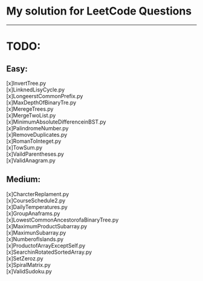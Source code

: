 # My solution for LeetCode  Questions 
___
# TODO:

## Easy:

[x]InvertTree.py  
[x]LinknedLisyCycle.py  
[x]LongeerstCommonPrefix.py  
[x]MaxDepthOfBinaryTre.py  
[x]MeregeTrees.py  
[x]MergeTwoList.py  
[x]MinimumAbsoluteDifferenceinBST.py   
[x]PalindromeNumber.py   
[x]RemoveDuplicates.py  
[x]RomanToInteget.py  
[x]TowSum.py    
[x]VaildParentheses.py   
[x]ValidAnagram.py   

## Medium:
[x]CharcterReplament.py  
[x]CourseSchedule2.py  
[x]DailyTemperatures.py  
[x]GroupAnaframs.py  
[x]LowestCommonAncestorofaBinaryTree.py  
[x]MaximumProductSubarray.py   
[x]MaximunSubarray.py  
[x]NumberofIslands.py  
[x]ProductofArrayExceptSelf.py  
[x]SearchinRotatedSortedArray.py  
[x]SetZeroz.py  
[x]SpiralMatrix.py  
[x]ValidSudoku.py   

